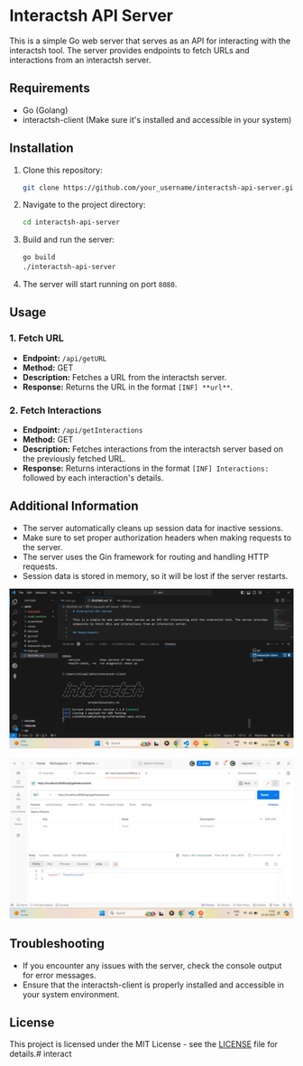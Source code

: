 # Interactsh API Server

This is a simple Go web server that serves as an API for interacting with the interactsh tool. The server provides endpoints to fetch URLs and interactions from an interactsh server.

## Requirements

- Go (Golang)
- interactsh-client (Make sure it's installed and accessible in your system)

## Installation

1. Clone this repository:

   ```bash
   git clone https://github.com/your_username/interactsh-api-server.git
   ```

2. Navigate to the project directory:

   ```bash
   cd interactsh-api-server
   ```

3. Build and run the server:

   ```bash
   go build
   ./interactsh-api-server
   ```

4. The server will start running on port `8080`.

## Usage

### 1. Fetch URL

- **Endpoint:** `/api/getURL`
- **Method:** GET
- **Description:** Fetches a URL from the interactsh server.
- **Response:** Returns the URL in the format `[INF] **url**`.

### 2. Fetch Interactions

- **Endpoint:** `/api/getInteractions`
- **Method:** GET
- **Description:** Fetches interactions from the interactsh server based on the previously fetched URL.
- **Response:** Returns interactions in the format `[INF] Interactions:` followed by each interaction's details.

## Additional Information

- The server automatically cleans up session data for inactive sessions.
- Make sure to set proper authorization headers when making requests to the server.
- The server uses the Gin framework for routing and handling HTTP requests.
- Session data is stored in memory, so it will be lost if the server restarts.

[![Screenshot 1](screenshots/Screenshot%202024-02-25%20172022.png)](screenshots/Screenshot%2024-02-25%20172022.png)


[![Screenshot 2](screenshots/Screenshot%202024-02-25%20170156.png)](screenshots/Screenshot%202024-02-25%20170156.png)


## Troubleshooting

- If you encounter any issues with the server, check the console output for error messages.
- Ensure that the interactsh-client is properly installed and accessible in your system environment.

## License

This project is licensed under the MIT License - see the [LICENSE](LICENSE) file for details.# interact
